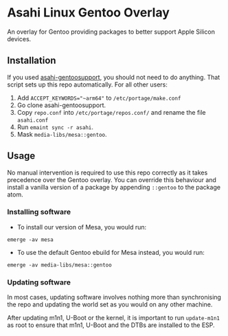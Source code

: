 # Asahi Linux Gentoo Overlay

An overlay for Gentoo providing packages to better support Apple Silicon
devices.

## Installation
If you used [asahi-gentoosupport](https://github.com/chadmed/asahi-gentoosupport), you should not need to
do anything. That script sets up this repo automatically. For all other users:

1. Add `ACCEPT_KEYWORDS="~arm64"` to `/etc/portage/make.conf`
2. Go clone asahi-gentoosupport.
3. Copy `repo.conf` into `/etc/portage/repos.conf/` and rename the file
`asahi.conf`
4. Run `emaint sync -r asahi`.
5. Mask `media-libs/mesa::gentoo`.

## Usage
No manual intervention is required to use this repo correctly as it
takes precedence over the Gentoo overlay. You can override this
behaviour and install a vanilla version of a package by appending
`::gentoo` to the package atom.

### Installing software
* To install our version of Mesa, you would run:
```shell
emerge -av mesa
```

* To use the default Gentoo ebuild for Mesa instead, you would run:
```shell
emerge -av media-libs/mesa::gentoo
```

### Updating software
In most cases, updating software involves nothing more than synchronising
the repo and updating the world set as you would on any other machine.

After updating m1n1, U-Boot or the kernel, it is important to run `update-m1n1`
as root to ensure that m1n1, U-Boot and the DTBs are installed to the ESP.
